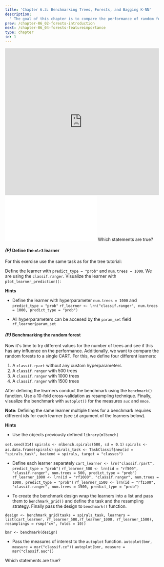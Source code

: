 ```yaml
---
title: 'Chapter 6.3: Benchmarking Trees, Forests, and Bagging K-NN'
description:
  ' The goal of this chapter is to compare the performance of random forest against stable and unstable methods. We explain the differences between trees, forest, and bagging. You would also train a random forest model using mlr3.'
prev: /chapter-06_02-forests-introduction
next: /chapter-06_04-forests-featureimportance
type: chapter
id: 1
---
```


<exercise id="1" title="Video Lecture">

<iframe width="100%" height="480" src="https://www.youtube.com/embed/uOamholBaZ0" frameborder="0" allow="accelerometer; autoplay; encrypted-media; gyroscope; picture-in-picture" allowfullscreen></iframe>

</exercise>

<exercise id="2" title="Slides">

<object data="pdfs/6/slides-forests-benchmark.pdf" type="application/pdf" style="width:100%;height:480px">
    <embed src="pdfs/6/slides-forests-benchmark.pdf" type="application/pdf" />
</object>

</exercise>


<exercise id="3" title="Quiz">
Which statements are true?
<choice>
<opt text="The OOB error shares similarities with cross-validation estimation. It can also be used for a quicker model selection." correct="true">
</opt>
<opt text="In random forests for regression, a good rule of thumb is to use mtry=`(√p)`" correct="true">
</opt>
<opt text="Proximities are used in replacing missing data, but not in locating outliers.">
</opt>
</choice>
</exercise>

<exercise id="4" title="Coding">

#### *(P)* Define the `mlr3` learner

For this exercise use the same task as for the tree tutorial:

<codeblock id="06_03_01">
</codeblock>


Define the learner with `predict_type = "prob"` and `num.trees = 1000`. We are using the `classif.ranger`. Visualize the learner with `plot_learner_prediction()`:

<codeblock id="06_03_02">

**Hints**

- Define the learner with hyperparameter `num.trees = 1000` and `predict_type = "prob"`
`rf_learner <- lrn("classif.ranger", num.trees = 1000, predict_type = "prob")`

- All hyperparameters can be accesed by the `param_set` field
`rf_learner$param_set`


</codeblock>


#### *(P)* Benchmarking the random forest

Now it's time to try different values for the number of trees and see if this has any influence on the performance. Additionally, we want to compare the random forests to a single CART. For this, we define four different learners:

1. A `classif.rpart` without any custom hyperparameters
1. A `classif.ranger` with 500 trees
1. A `classif.ranger` with 1000 trees
1. A `classif.ranger` with 1500 trees

After defining the learners conduct the benchmark using the `benchmark()` function. Use a 10-fold cross-validation as resampling technique. Finally, visualize the benchmark with `autoplot()` for the measures `auc` and `mmce`.

**Note:** Defining the same learner multiple times for a benchmark requires different ids for each learner (see `id` argument of the learners below).


<codeblock id="06_03_03">

**Hints**

- Use the objects previously defined
`library(mlbench)`

`set.seed(314)`
`spirals <- mlbench.spirals(500, sd = 0.1)`
`spirals <- as.data.frame(spirals)`
`spirals_task <- TaskClassif$new(id = "spirals_task", backend = spirals, target = "classes")`

- Define each learner separately
`cart_learner <- lrn("classif.rpart", predict_type = "prob")`
`rf_learner_500 <- lrn(id = "rf500", "classif.ranger", num.trees = 500, predict_type = "prob")`
`rf_learner_1000 <- lrn(id = "rf1000", "classif.ranger", num.trees = 1000, predict_type = "prob")`
`rf_learner_1500 <- lrn(id = "rf1500", "classif.ranger", num.trees = 1500, predict_type = "prob")`

- To create the benchmark design wrap the learners into a list and pass them to `benchmark_grid()` and define the task and the resampling strategy. Finally pass the design to `benchmark()` function.
 
`design <- benchmark_grid(tasks = spirals_task, learners = list(cart_learner, rf_learner_500,rf_learner_1000, rf_learner_1500), resamplings = rsmp("cv", folds = 10))`

`bmr <- benchmark(design)`

- Pass the measures of interest to the `autoplot` function.
`autoplot(bmr, measure = msr("classif.ce"))`
`autoplot(bmr, measure = msr("classif.auc"))`
</codeblock>
</exercise>


<exercise id="5" title="Quiz">
Which statements are true?
<choice>
<opt text="CART outperforms the random forest.">
</opt>
<opt text="Trying different values for the number of trees does not affect the performance." correct="true">
</opt>
<opt text="Tuning the number of trees can give a nice performance boost.">
</opt>
</choice>
</exercise>